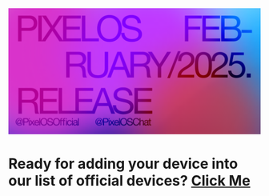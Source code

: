 <img src="https://github.com/PixelOS-CI/blog_assets/blob/main/banner.png?raw=True">

# Ready for adding your device into our list of official devices? [Click Me](https://blog.pixelos.net/docs/JoinTheTeam)
